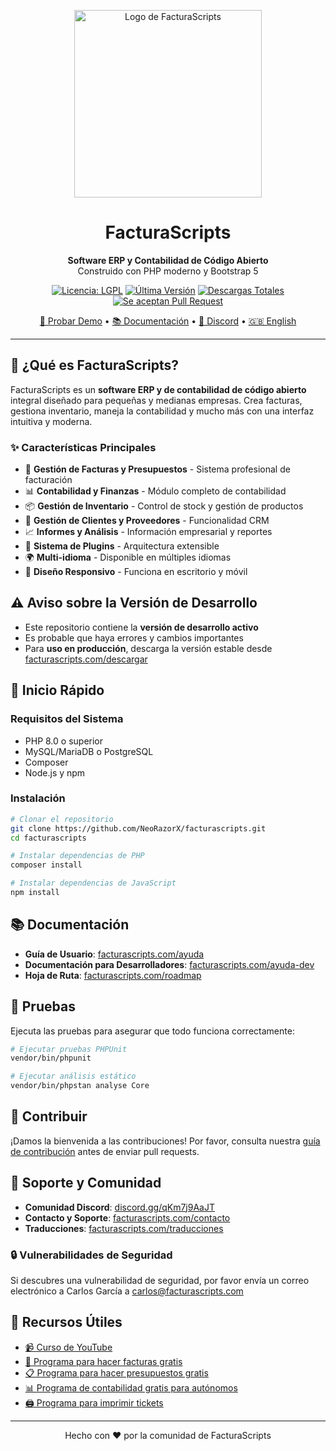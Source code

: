 <p align="center">
  <a href="https://facturascripts.com">
    <img src="https://upload.wikimedia.org/wikipedia/commons/d/de/Logo-FacturaScripts.png" width="300" title="Logo de FacturaScripts" alt="Logo de FacturaScripts">
  </a>
</p>

<h1 align="center">FacturaScripts</h1>

<p align="center">
  <strong>Software ERP y Contabilidad de Código Abierto</strong><br>
  Construido con PHP moderno y Bootstrap 5
</p>

<p align="center">
  <a href="https://opensource.org/licenses/LGPL"><img src="https://img.shields.io/badge/license-LGPL-green.svg?color=2670c9&style=for-the-badge&label=License&logoColor=000000&labelColor=ececec" alt="Licencia: LGPL"></a>
  <a href="https://github.com/NeoRazorX/facturascripts/releases/latest"><img src="https://img.shields.io/github/v/release/NeoRazorX/facturascripts?style=for-the-badge&logo=github&logoColor=white" alt="Última Versión"></a>
  <a href="https://github.com/NeoRazorX/facturascripts/releases"><img src="https://img.shields.io/github/downloads/NeoRazorX/facturascripts/total?style=for-the-badge&logo=github&logoColor=white" alt="Descargas Totales"></a>
  <a href="https://github.com/NeoRazorX/facturascripts/pulls"><img alt="Se aceptan Pull Request" src="https://img.shields.io/badge/PRs_Welcome-brightgreen?style=for-the-badge"></a>
</p>

<p align="center">
  <a href="https://facturascripts.com/probar-online">🚀 Probar Demo</a> •
  <a href="https://facturascripts.com/ayuda">📚 Documentación</a> •
  <a href="https://discord.gg/qKm7j9AaJT">💬 Discord</a> •
  <a href="README.md">🇬🇧 English</a>
</p>

---

## 🎯 ¿Qué es FacturaScripts?

FacturaScripts es un **software ERP y de contabilidad de código abierto** integral diseñado para pequeñas y medianas empresas. Crea facturas, gestiona inventario, maneja la contabilidad y mucho más con una interfaz intuitiva y moderna.

### ✨ Características Principales

- 🧾 **Gestión de Facturas y Presupuestos** - Sistema profesional de facturación
- 📊 **Contabilidad y Finanzas** - Módulo completo de contabilidad
- 📦 **Gestión de Inventario** - Control de stock y gestión de productos
- 👥 **Gestión de Clientes y Proveedores** - Funcionalidad CRM
- 📈 **Informes y Análisis** - Información empresarial y reportes
- 🔌 **Sistema de Plugins** - Arquitectura extensible
- 🌍 **Multi-idioma** - Disponible en múltiples idiomas
- 📱 **Diseño Responsivo** - Funciona en escritorio y móvil

## ⚠️ Aviso sobre la Versión de Desarrollo

- Este repositorio contiene la **versión de desarrollo activo**
- Es probable que haya errores y cambios importantes
- Para **uso en producción**, descarga la versión estable desde [facturascripts.com/descargar](https://facturascripts.com/descargar)

## 🚀 Inicio Rápido

### Requisitos del Sistema
- PHP 8.0 o superior
- MySQL/MariaDB o PostgreSQL
- Composer
- Node.js y npm

### Instalación

```bash
# Clonar el repositorio
git clone https://github.com/NeoRazorX/facturascripts.git
cd facturascripts

# Instalar dependencias de PHP
composer install

# Instalar dependencias de JavaScript
npm install
```

## 📚 Documentación

- **Guía de Usuario**: [facturascripts.com/ayuda](https://facturascripts.com/ayuda)
- **Documentación para Desarrolladores**: [facturascripts.com/ayuda-dev](https://facturascripts.com/ayuda-dev)
- **Hoja de Ruta**: [facturascripts.com/roadmap](https://facturascripts.com/roadmap)

## 🧪 Pruebas

Ejecuta las pruebas para asegurar que todo funciona correctamente:

```bash
# Ejecutar pruebas PHPUnit
vendor/bin/phpunit

# Ejecutar análisis estático
vendor/bin/phpstan analyse Core
```

## 🤝 Contribuir

¡Damos la bienvenida a las contribuciones! Por favor, consulta nuestra [guía de contribución](https://facturascripts.com/colabora) antes de enviar pull requests.

## 💬 Soporte y Comunidad

- **Comunidad Discord**: [discord.gg/qKm7j9AaJT](https://discord.gg/qKm7j9AaJT)
- **Contacto y Soporte**: [facturascripts.com/contacto](https://facturascripts.com/contacto)
- **Traducciones**: [facturascripts.com/traducciones](https://facturascripts.com/traducciones)

### 🔒 Vulnerabilidades de Seguridad

Si descubres una vulnerabilidad de seguridad, por favor envía un correo electrónico a Carlos García a [carlos@facturascripts.com](mailto:carlos@facturascripts.com)

## 🔗 Recursos Útiles

- [📹 Curso de YouTube](https://www.youtube.com/watch?v=rGopZA3ErzE&list=PLNxcJ5CWZ8V6nfeVu6vieKI_d8a_ObLfY)
- [🧾 Programa para hacer facturas gratis](https://facturascripts.com/programa-para-hacer-facturas)
- [📋 Programa para hacer presupuestos gratis](https://facturascripts.com/programa-de-presupuestos)
- [📊 Programa de contabilidad gratis para autónomos](https://facturascripts.com/software-contabilidad)
- [🖨️ Programa para imprimir tickets](https://facturascripts.com/remote-printer)

---

<p align="center">
  Hecho con ❤️ por la comunidad de FacturaScripts
</p>
